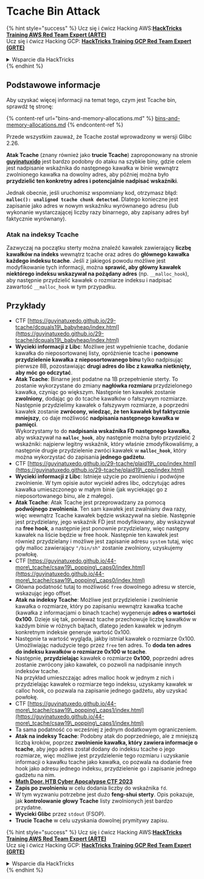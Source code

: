 # Tcache Bin Attack

{% hint style="success" %}
Ucz się i ćwicz Hacking AWS:<img src="/.gitbook/assets/arte.png" alt="" data-size="line">[**HackTricks Training AWS Red Team Expert (ARTE)**](https://training.hacktricks.xyz/courses/arte)<img src="/.gitbook/assets/arte.png" alt="" data-size="line">\
Ucz się i ćwicz Hacking GCP: <img src="/.gitbook/assets/grte.png" alt="" data-size="line">[**HackTricks Training GCP Red Team Expert (GRTE)**<img src="/.gitbook/assets/grte.png" alt="" data-size="line">](https://training.hacktricks.xyz/courses/grte)

<details>

<summary>Wsparcie dla HackTricks</summary>

* Sprawdź [**plany subskrypcyjne**](https://github.com/sponsors/carlospolop)!
* **Dołącz do** 💬 [**grupy Discord**](https://discord.gg/hRep4RUj7f) lub [**grupy telegram**](https://t.me/peass) lub **śledź** nas na **Twitterze** 🐦 [**@hacktricks\_live**](https://twitter.com/hacktricks\_live)**.**
* **Podziel się sztuczkami hackingowymi, przesyłając PR-y do** [**HackTricks**](https://github.com/carlospolop/hacktricks) i [**HackTricks Cloud**](https://github.com/carlospolop/hacktricks-cloud) repozytoriów github.

</details>
{% endhint %}

## Podstawowe informacje

Aby uzyskać więcej informacji na temat tego, czym jest Tcache bin, sprawdź tę stronę:

{% content-ref url="bins-and-memory-allocations.md" %}
[bins-and-memory-allocations.md](bins-and-memory-allocations.md)
{% endcontent-ref %}

Przede wszystkim zauważ, że Tcache został wprowadzony w wersji Glibc 2.26.

**Atak Tcache** (znany również jako **trucie Tcache**) zaproponowany na stronie [**guyinatuxido**](https://guyinatuxedo.github.io/29-tcache/tcache\_explanation/index.html) jest bardzo podobny do ataku na szybkie biny, gdzie celem jest nadpisanie wskaźnika do następnego kawałka w binie wewnątrz zwolnionego kawałka na dowolny adres, aby później można było **przydzielić ten konkretny adres i potencjalnie nadpisać wskaźniki**.

Jednak obecnie, jeśli uruchomisz wspomniany kod, otrzymasz błąd: **`malloc(): unaligned tcache chunk detected`**. Dlatego konieczne jest zapisanie jako adres w nowym wskaźniku wyrównanego adresu (lub wykonanie wystarczającej liczby razy binarnego, aby zapisany adres był faktycznie wyrównany).

### Atak na indeksy Tcache

Zazwyczaj na początku sterty można znaleźć kawałek zawierający **liczbę kawałków na indeks** wewnątrz tcache oraz adres do **głównego kawałka każdego indeksu tcache**. Jeśli z jakiegoś powodu możliwe jest modyfikowanie tych informacji, można **sprawić, aby główny kawałek niektórego indeksu wskazywał na pożądany adres** (np. `__malloc_hook`), aby następnie przydzielić kawałek o rozmiarze indeksu i nadpisać zawartość `__malloc_hook` w tym przypadku.

## Przykłady

* CTF [https://guyinatuxedo.github.io/29-tcache/dcquals19\_babyheap/index.html](https://guyinatuxedo.github.io/29-tcache/dcquals19\_babyheap/index.html)
* **Wycieki informacji z Libc**: Możliwe jest wypełnienie tcache, dodanie kawałka do nieposortowanej listy, opróżnienie tcache i **ponowne przydzielenie kawałka z nieposortowanego binu** tylko nadpisując pierwsze 8B, pozostawiając **drugi adres do libc z kawałka nietknięty, aby móc go odczytać**.
* **Atak Tcache**: Binarne jest podatne na 1B przepełnienie sterty. To zostanie wykorzystane do zmiany **nagłówka rozmiaru** przydzielonego kawałka, czyniąc go większym. Następnie ten kawałek zostanie **zwolniony**, dodając go do tcache kawałków o fałszywym rozmiarze. Następnie przydzielimy kawałek o fałszywym rozmiarze, a poprzedni kawałek zostanie **zwrócony, wiedząc, że ten kawałek był faktycznie mniejszy**, co daje możliwość **nadpisania następnego kawałka w pamięci**.\
Wykorzystamy to do **nadpisania wskaźnika FD następnego kawałka**, aby wskazywał na **`malloc_hook`**, aby następnie można było przydzielić 2 wskaźniki: najpierw legitny wskaźnik, który właśnie zmodyfikowaliśmy, a następnie drugie przydzielenie zwróci kawałek w **`malloc_hook`**, który można wykorzystać do zapisania **jednego gadżetu**.
* CTF [https://guyinatuxedo.github.io/29-tcache/plaid19\_cpp/index.html](https://guyinatuxedo.github.io/29-tcache/plaid19\_cpp/index.html)
* **Wycieki informacji z Libc**: Istnieje użycie po zwolnieniu i podwójne zwolnienie. W tym opisie autor wyciekł adres libc, odczytując adres kawałka umieszczonego w małym binie (jak wyciekając go z nieposortowanego binu, ale z małego).
* **Atak Tcache**: Atak Tcache jest przeprowadzany za pomocą **podwójnego zwolnienia**. Ten sam kawałek jest zwalniany dwa razy, więc wewnątrz Tcache kawałek będzie wskazywał na siebie. Następnie jest przydzielany, jego wskaźnik FD jest modyfikowany, aby wskazywał na **free hook**, a następnie jest ponownie przydzielany, więc następny kawałek na liście będzie w free hook. Następnie ten kawałek jest również przydzielany i możliwe jest zapisanie adresu `system` tutaj, więc gdy malloc zawierający `"/bin/sh"` zostanie zwolniony, uzyskujemy powłokę.
* CTF [https://guyinatuxedo.github.io/44-more\_tcache/csaw19\_popping\_caps0/index.html](https://guyinatuxedo.github.io/44-more\_tcache/csaw19\_popping\_caps0/index.html)
* Główna podatność tutaj to możliwość `free` dowolnego adresu w stercie, wskazując jego offset.
* **Atak na indeksy Tcache**: Możliwe jest przydzielenie i zwolnienie kawałka o rozmiarze, który po zapisaniu wewnątrz kawałka tcache (kawałka z informacjami o binach tcache) wygeneruje **adres o wartości 0x100**. Dzieje się tak, ponieważ tcache przechowuje liczbę kawałków w każdym binie w różnych bajtach, dlatego jeden kawałek w jednym konkretnym indeksie generuje wartość 0x100.
* Następnie ta wartość wygląda, jakby istniał kawałek o rozmiarze 0x100. Umożliwiając nadużycie tego przez `free` ten adres. To **doda ten adres do indeksu kawałków o rozmiarze 0x100 w tcache**.
* Następnie, **przydzielając** kawałek o rozmiarze **0x100**, poprzedni adres zostanie zwrócony jako kawałek, co pozwoli na nadpisanie innych indeksów tcache.\
Na przykład umieszczając adres malloc hook w jednym z nich i przydzielając kawałek o rozmiarze tego indeksu, uzyskamy kawałek w calloc hook, co pozwala na zapisanie jednego gadżetu, aby uzyskać powłokę.
* CTF [https://guyinatuxedo.github.io/44-more\_tcache/csaw19\_popping\_caps1/index.html](https://guyinatuxedo.github.io/44-more\_tcache/csaw19\_popping\_caps1/index.html)
* Ta sama podatność co wcześniej z jednym dodatkowym ograniczeniem.
* **Atak na indeksy Tcache**: Podobny atak do poprzedniego, ale z mniejszą liczbą kroków, poprzez **zwolnienie kawałka, który zawiera informacje o tcache**, aby jego adres został dodany do indeksu tcache o jego rozmiarze, więc możliwe jest przydzielenie tego rozmiaru i uzyskanie informacji o kawałku tcache jako kawałka, co pozwala na dodanie free hook jako adresu jednego indeksu, przydzielenie go i zapisanie jednego gadżetu na nim.
* [**Math Door. HTB Cyber Apocalypse CTF 2023**](https://7rocky.github.io/en/ctf/other/htb-cyber-apocalypse/math-door/)
* **Zapis po zwolnieniu** w celu dodania liczby do wskaźnika `fd`.
* W tym wyzwaniu potrzebne jest dużo **feng-shui sterty**. Opis pokazuje, jak **kontrolowanie głowy Tcache** listy zwolnionych jest bardzo przydatne.
* **Wycieki Glibc** przez `stdout` (FSOP).
* **Trucie Tcache** w celu uzyskania dowolnej prymitywy zapisu.

{% hint style="success" %}
Ucz się i ćwicz Hacking AWS:<img src="/.gitbook/assets/arte.png" alt="" data-size="line">[**HackTricks Training AWS Red Team Expert (ARTE)**](https://training.hacktricks.xyz/courses/arte)<img src="/.gitbook/assets/arte.png" alt="" data-size="line">\
Ucz się i ćwicz Hacking GCP: <img src="/.gitbook/assets/grte.png" alt="" data-size="line">[**HackTricks Training GCP Red Team Expert (GRTE)**<img src="/.gitbook/assets/grte.png" alt="" data-size="line">](https://training.hacktricks.xyz/courses/grte)

<details>

<summary>Wsparcie dla HackTricks</summary>

* Sprawdź [**plany subskrypcyjne**](https://github.com/sponsors/carlospolop)!
* **Dołącz do** 💬 [**grupy Discord**](https://discord.gg/hRep4RUj7f) lub [**grupy telegram**](https://t.me/peass) lub **śledź** nas na **Twitterze** 🐦 [**@hacktricks\_live**](https://twitter.com/hacktricks\_live)**.**
* **Podziel się sztuczkami hackingowymi, przesyłając PR-y do** [**HackTricks**](https://github.com/carlospolop/hacktricks) i [**HackTricks Cloud**](https://github.com/carlospolop/hacktricks-cloud) repozytoriów github.

</details>
{% endhint %}
